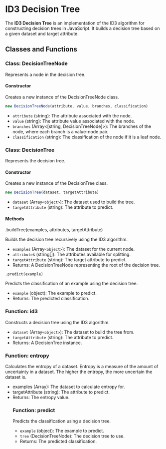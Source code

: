 # ID3 Decision Tree

The **ID3 Decision Tree** is an implementation of the ID3 algorithm for constructing decision trees in JavaScript. It builds a decision tree based on a given dataset and target attribute.

## Classes and Functions

### Class: DecisionTreeNode

Represents a node in the decision tree.

#### Constructor

Creates a new instance of the DecisionTreeNode class.

```js
new DecisionTreeNode(attribute, value, branches, classification)
```

* `attribute` (string): The attribute associated with the node.
* `value` (string): The attribute value associated with the node.
* `branches` (Array<[string, DecisionTreeNode]>): The branches of the node, where each branch is a value-node pair.
* `classification` (string): The classification of the node if it is a leaf node.

### Class: DecisionTree
Represents the decision tree.

#### Constructor

Creates a new instance of the DecisionTree class.

```js
new DecisionTree(dataset, targetAttribute)
```

* `dataset` (Array`<object>`): The dataset used to build the tree.
* `targetAttribute` (string): The attribute to predict.

#### Methods

.buildTree(examples, attributes, targetAttribute)

Builds the decision tree recursively using the ID3 algorithm.

* `examples` (Array`<object>`): The dataset for the current node.
* `attribute`s (string[]): The attributes available for splitting.
* `targetAttribute` (string): The target attribute to predict.
* Returns: A DecisionTreeNode representing the root of the decision tree.

`.predict(example)`

Predicts the classification of an example using the decision tree.

* `example` (object): The example to predict.
* Returns: The predicted classification.

### Function: id3

Constructs a decision tree using the ID3 algorithm.

* `dataset` (Array`<object>`): The dataset to build the tree from.
* `targetAttribute` (string): The attribute to predict.
* Returns: A DecisionTree instance.

### Function: entropy

Calculates the entropy of a dataset.
Entropy is a measure of the amount of uncertainty in a dataset. The higher the entropy, the more uncertain the dataset is.

* examples (Array<object>): The dataset to calculate entropy for.
* targetAttribute (string): The attribute to predict.
* Returns: The entropy value.

### Function: predict

Predicts the classification using a decision tree.

* `example` (object): The example to predict.
* `tree` (DecisionTreeNode): The decision tree to use.
* Returns: The predicted classification.
